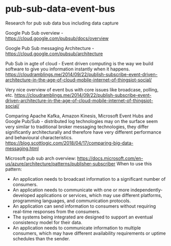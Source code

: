 # pub-sub-data-event-bus
Research for pub sub data bus including data capture

Google Pub Sub overview - https://cloud.google.com/pubsub/docs/overview

Google Pub Sub messaging Architecture - https://cloud.google.com/pubsub/architecture

Pub Sub in agte of cloud - Event driven computing is the way we build software to give you information instantly when it happens.  https://cloudramblings.me/2014/09/22/publish-subscribe-event-driven-architecture-in-the-age-of-cloud-mobile-internet-of-thingsiot-social/

Very nice overview of event bus with core issues like broadcase, polling, etc. https://cloudramblings.me/2014/09/22/publish-subscribe-event-driven-architecture-in-the-age-of-cloud-mobile-internet-of-thingsiot-social/

Comparing Apache Kafka, Amazon Kinesis, Microsoft Event Hubs and Google Pub/Sub - distributed log technologies may on the surface seem very similar to traditional broker messaging technologies, they differ significantly architecturally and therefore have very different performance and behavioural characteristics.  https://blog.scottlogic.com/2018/04/17/comparing-big-data-messaging.html

Microsoft pub sub arch overview: https://docs.microsoft.com/en-us/azure/architecture/patterns/publisher-subscriber  When to use this  pattern:
  * An application needs to broadcast information to a significant number of consumers.
  * An application needs to communicate with one or more independently-developed applications or services, which may use different platforms, programming languages, and communication protocols.
  * An application can send information to consumers without requiring real-time responses from the consumers.
  * The systems being integrated are designed to support an eventual consistency model for their data.
  * An application needs to communicate information to multiple consumers, which may have different availability requirements or uptime schedules than the sender.
